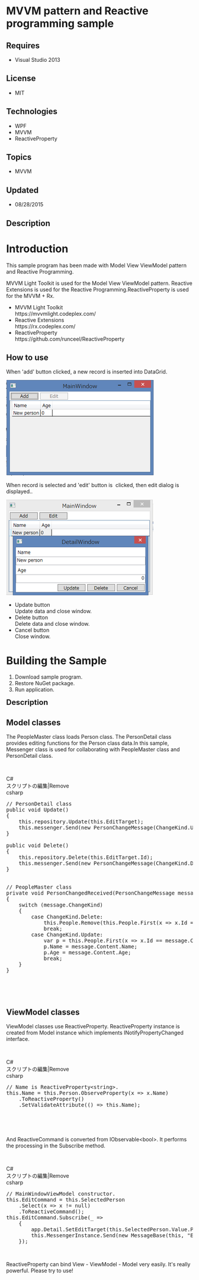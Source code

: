 # MVVM pattern and Reactive programming sample
## Requires
- Visual Studio 2013
## License
- MIT
## Technologies
- WPF
- MVVM
- ReactiveProperty
## Topics
- MVVM
## Updated
- 08/28/2015
## Description

<h1>Introduction</h1>
<p>This sample program has been made with Model View ViewModel pattern and Reactive Programming.&nbsp;</p>
<p>MVVM Light Toolkit is used for the Model View ViewModel pattern. Reactive Extensions is used for the Reactive Programming.ReactiveProperty is used for the MVVM &#43; Rx.</p>
<ul>
<li>MVVM Light Toolkit<br>
https://mvvmlight.codeplex.com/ </li><li>Reactive Extensions<br>
https://rx.codeplex.com/ </li><li>ReactiveProperty<br>
https://github.com/runceel/ReactiveProperty </li></ul>
<h2>How to use</h2>
<p>When 'add' button clicked, a new record is inserted into DataGrid.</p>
<p><img id="133818" alt="" src="133818-figure1.png" width="398" height="257"></p>
<p>When record is selected and 'edit' button is &nbsp;clicked, then edit dialog is displayed..</p>
<p><img id="133819" alt="" src="133819-figure2.png" width="397" height="257"></p>
<ul>
<li>Update button<br>
Update data and close window.&nbsp; </li><li>Delete button<br>
Delete data and close window.&nbsp; </li><li>Cancel button<br>
Close window.&nbsp; </li></ul>
<h1>Building the Sample</h1>
<ol>
<li>Download sample program. </li><li>Restore NuGet package. </li><li>Run application. </li></ol>
<p><span style="font-size:20px; font-weight:bold">Description</span></p>
<h2>Model classes</h2>
<p>The PeopleMaster class loads Person class. The PersonDetail class provides editing functions for the Person class data.In this sample, Messenger class is used for collaborating with PeopleMaster class and PersonDetail class.</p>
<p>&nbsp;</p>
<div class="scriptcode">
<div class="pluginEditHolder" pluginCommand="mceScriptCode">
<div class="title"><span>C#</span></div>
<div class="pluginLinkHolder"><span class="pluginEditHolderLink">スクリプトの編集</span>|<span class="pluginRemoveHolderLink">Remove</span></div>
<span class="hidden">csharp</span>

<div class="preview">
<pre class="csharp"><span class="cs__com">//&nbsp;PersonDetail&nbsp;class</span>&nbsp;
<span class="cs__keyword">public</span>&nbsp;<span class="cs__keyword">void</span>&nbsp;Update()&nbsp;
{&nbsp;
&nbsp;&nbsp;&nbsp;&nbsp;<span class="cs__keyword">this</span>.repository.Update(<span class="cs__keyword">this</span>.EditTarget);&nbsp;
&nbsp;&nbsp;&nbsp;&nbsp;<span class="cs__keyword">this</span>.messenger.Send(<span class="cs__keyword">new</span>&nbsp;PersonChangeMessage(ChangeKind.Update,&nbsp;<span class="cs__keyword">this</span>.EditTarget));&nbsp;
}&nbsp;
&nbsp;
<span class="cs__keyword">public</span>&nbsp;<span class="cs__keyword">void</span>&nbsp;Delete()&nbsp;
{&nbsp;
&nbsp;&nbsp;&nbsp;&nbsp;<span class="cs__keyword">this</span>.repository.Delete(<span class="cs__keyword">this</span>.EditTarget.Id);&nbsp;
&nbsp;&nbsp;&nbsp;&nbsp;<span class="cs__keyword">this</span>.messenger.Send(<span class="cs__keyword">new</span>&nbsp;PersonChangeMessage(ChangeKind.Delete,&nbsp;<span class="cs__keyword">this</span>.EditTarget));&nbsp;
}&nbsp;
&nbsp;
&nbsp;
<span class="cs__com">//&nbsp;PeopleMaster&nbsp;class</span>&nbsp;
<span class="cs__keyword">private</span>&nbsp;<span class="cs__keyword">void</span>&nbsp;PersonChangedReceived(PersonChangeMessage&nbsp;message)&nbsp;
{&nbsp;
&nbsp;&nbsp;&nbsp;&nbsp;<span class="cs__keyword">switch</span>&nbsp;(message.ChangeKind)&nbsp;
&nbsp;&nbsp;&nbsp;&nbsp;{&nbsp;
&nbsp;&nbsp;&nbsp;&nbsp;&nbsp;&nbsp;&nbsp;&nbsp;<span class="cs__keyword">case</span>&nbsp;ChangeKind.Delete:&nbsp;
&nbsp;&nbsp;&nbsp;&nbsp;&nbsp;&nbsp;&nbsp;&nbsp;&nbsp;&nbsp;&nbsp;&nbsp;<span class="cs__keyword">this</span>.People.Remove(<span class="cs__keyword">this</span>.People.First(x&nbsp;=&gt;&nbsp;x.Id&nbsp;==&nbsp;message.Content.Id));&nbsp;
&nbsp;&nbsp;&nbsp;&nbsp;&nbsp;&nbsp;&nbsp;&nbsp;&nbsp;&nbsp;&nbsp;&nbsp;<span class="cs__keyword">break</span>;&nbsp;
&nbsp;&nbsp;&nbsp;&nbsp;&nbsp;&nbsp;&nbsp;&nbsp;<span class="cs__keyword">case</span>&nbsp;ChangeKind.Update:&nbsp;
&nbsp;&nbsp;&nbsp;&nbsp;&nbsp;&nbsp;&nbsp;&nbsp;&nbsp;&nbsp;&nbsp;&nbsp;var&nbsp;p&nbsp;=&nbsp;<span class="cs__keyword">this</span>.People.First(x&nbsp;=&gt;&nbsp;x.Id&nbsp;==&nbsp;message.Content.Id);&nbsp;
&nbsp;&nbsp;&nbsp;&nbsp;&nbsp;&nbsp;&nbsp;&nbsp;&nbsp;&nbsp;&nbsp;&nbsp;p.Name&nbsp;=&nbsp;message.Content.Name;&nbsp;
&nbsp;&nbsp;&nbsp;&nbsp;&nbsp;&nbsp;&nbsp;&nbsp;&nbsp;&nbsp;&nbsp;&nbsp;p.Age&nbsp;=&nbsp;message.Content.Age;&nbsp;
&nbsp;&nbsp;&nbsp;&nbsp;&nbsp;&nbsp;&nbsp;&nbsp;&nbsp;&nbsp;&nbsp;&nbsp;<span class="cs__keyword">break</span>;&nbsp;
&nbsp;&nbsp;&nbsp;&nbsp;}&nbsp;
}&nbsp;
</pre>
</div>
</div>
</div>
<div class="endscriptcode">&nbsp;</div>
<p>&nbsp;</p>
<h2>ViewModel classes</h2>
<p>ViewModel classes use ReactiveProperty. ReactiveProperty instance is created from Model instance which implements INotifyPropertyChanged interface.</p>
<p>&nbsp;</p>
<div class="scriptcode">
<div class="pluginEditHolder" pluginCommand="mceScriptCode">
<div class="title"><span>C#</span></div>
<div class="pluginLinkHolder"><span class="pluginEditHolderLink">スクリプトの編集</span>|<span class="pluginRemoveHolderLink">Remove</span></div>
<span class="hidden">csharp</span>

<div class="preview">
<pre class="csharp"><span class="cs__com">//&nbsp;Name&nbsp;is&nbsp;ReactiveProperty&lt;string&gt;.</span>&nbsp;
<span class="cs__keyword">this</span>.Name&nbsp;=&nbsp;<span class="cs__keyword">this</span>.Person.ObserveProperty(x&nbsp;=&gt;&nbsp;x.Name)&nbsp;
&nbsp;&nbsp;&nbsp;&nbsp;.ToReactiveProperty()&nbsp;
&nbsp;&nbsp;&nbsp;&nbsp;.SetValidateAttribute(()&nbsp;=&gt;&nbsp;<span class="cs__keyword">this</span>.Name);&nbsp;
</pre>
</div>
</div>
</div>
<div class="endscriptcode">&nbsp;</div>
<p>&nbsp;</p>
<p>And ReactiveCommand is converted from IObservable&lt;bool&gt;. It performs the processing in the Subscribe method.</p>
<p>&nbsp;</p>
<div class="scriptcode">
<div class="pluginEditHolder" pluginCommand="mceScriptCode">
<div class="title"><span>C#</span></div>
<div class="pluginLinkHolder"><span class="pluginEditHolderLink">スクリプトの編集</span>|<span class="pluginRemoveHolderLink">Remove</span></div>
<span class="hidden">csharp</span>

<div class="preview">
<pre class="csharp"><span class="cs__com">//&nbsp;MainWindowViewModel&nbsp;constructor.</span>&nbsp;
<span class="cs__keyword">this</span>.EditCommand&nbsp;=&nbsp;<span class="cs__keyword">this</span>.SelectedPerson&nbsp;
&nbsp;&nbsp;&nbsp;&nbsp;.Select(x&nbsp;=&gt;&nbsp;x&nbsp;!=&nbsp;<span class="cs__keyword">null</span>)&nbsp;
&nbsp;&nbsp;&nbsp;&nbsp;.ToReactiveCommand();&nbsp;
<span class="cs__keyword">this</span>.EditCommand.Subscribe(_&nbsp;=&gt;&nbsp;&nbsp;
&nbsp;&nbsp;&nbsp;&nbsp;{&nbsp;
&nbsp;&nbsp;&nbsp;&nbsp;&nbsp;&nbsp;&nbsp;&nbsp;app.Detail.SetEditTarget(<span class="cs__keyword">this</span>.SelectedPerson.Value.Person.Id);&nbsp;
&nbsp;&nbsp;&nbsp;&nbsp;&nbsp;&nbsp;&nbsp;&nbsp;<span class="cs__keyword">this</span>.MessengerInstance.Send(<span class="cs__keyword">new</span>&nbsp;MessageBase(<span class="cs__keyword">this</span>,&nbsp;<span class="cs__string">&quot;EditWindow&quot;</span>));&nbsp;
&nbsp;&nbsp;&nbsp;&nbsp;});&nbsp;
</pre>
</div>
</div>
</div>
<div class="endscriptcode">&nbsp;</div>
<p>ReactiveProperty can bind View - ViewModel - Model very easily. It's really powerful. Please try to use!</p>
